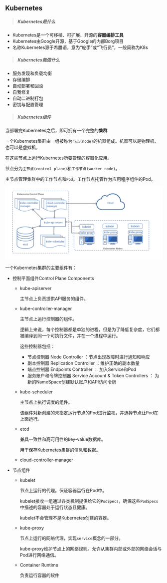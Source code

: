 ## Kubernetes



> ##### Kubernetes是什么

+ Kubernetes是一个可移植、可扩展、开源的**容器编排工具**
+ Kubernetes由Google开源，基于Google的内部Borg项目
+ 名称Kubernetes源于希腊语，意为“舵手”或“飞行员”，一般简称为K8s



> ##### Kubernetes能做什么

+ 服务发现和负载均衡
+ 存储编排
+ 自动部署和回滚
+ 自我修复
+ 自动二进制打包
+ 密钥与配置管理



> ##### Kubernetes组件

当部署完Kubernetes之后，即可拥有一个完整的**集群**

一个Kubernetes集群由一组被称为`节点(node)`的机器组成。机器可以是物理机，也可以是虚拟机。

在这些节点上运行Kubernetes所要管理的容器化应用。

节点分为`主节点(control plane)`和`工作节点(worker node)`。

主节点管理集群中的工作节点和`Pod`。工作节点托管作为应用程序组件的Pod。



![Kubernetes组件](https://raw.githubusercontent.com/Menah3m/interview-win/master/images/Kubernetes1.png)

一个Kubernetes集群的主要组件有：

+ 控制平面组件Control Plane Components

  + kube-apiserver

    主节点上负责提供API服务的组件。

  + kube-controller-manager

    主节点上运行控制器的组件。

    逻辑上来说，每个控制器都是单独的进程，但是为了降低复杂度，它们都被编译到同一个可执行文件，并在一个进程中运行。

    这些控制器包括：

    + 节点控制器 Node Controller  ：节点出现故障时进行通知和响应
    + 副本控制器 Replication Controller ：维护正确的副本数量
    + 端点控制器 Endpoints Controller ： 加入Service和Pod
    + 服务账户和令牌控制器 Service Account & Token Controllers ： 为新的NameSpace创建默认账户和API访问令牌

  + kube-scheduler

    主节点上执行调度的组件。

    该组件对新创建的未指定运行节点的Pod进行监视，并选择节点让Pod在上面运行。

  + etcd 

    兼具一致性和高可用性的key-value数据库。

    用于保存Kubernetes集群的信息和数据。

  + cloud-controller-manager

    

+ 节点组件

  + kubelet

    节点上运行的代理。保证容器运行在Pod中。

    kubelet接收一组通过各类机制提供给它的`PodSpecs`，确保这些`PodSpecs`中描述的容器处于运行状态且健康。

    kubelet不会管理不是Kubernetes创建的容器。

  + kube-proxy

    节点上运行的网络代理，实现`service`概念的一部分。

    kube-proxy维护节点上的网络规则。允许从集群内部或外部的网络会话与Pod进行网络通信。

  + Container Runtime

    负责运行容器的软件

    